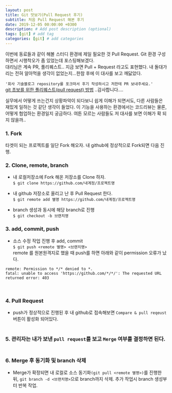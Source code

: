 ```yaml
---
layout: post
title: Git 맛보기(Pull Request 후기)
subtitle: 처음 Pull Request 해본 후기
date: 2019-12-05 00:00:00 +0300
description: # Add post description (optional)
tags: [git] # add tag
categories: [git] # add categories
---
```


이번에 동료들과 같이 해볼 스터디 환경에 제일 필요한 것 Pull Request. Git 환경 구성하면서 시행착오가 좀 있었는데 포스팅해보겠다.<br>
대리님은 계속 PR, 풀리퀘스트.. 지금 보면 Pull + Request 라고도 표현했다. 내 돌대가리는 전혀 알아먹을 생각이 없었는지...한참 후에 이 대사를 보고 깨닳았다.

`'회사 기술블로그 repository를 포크떠서 후기 작성하시고 저한테 PR 보내주세요.'`<br>
[git 초보를 위한 풀리퀘스트(pull request) 방법](https://wayhome25.github.io/git/2017/07/08/git-first-pull-request-story/) ..감사합니다....

실무에서 어떻게 쓰는건지 상황파악이 되다보니 쉽게 이해가 되면서도, 다른 사람들은 재밌게 일하는 것 같단 생각이 들었다. 이 기능을 사용하는 환경에서는 코드리뷰는 물론, 어떻게 협업하는 환경일지 궁금하다. 여튼 모르는 사람들도 저 대사를 보면 이해가 확 되지 않을까..

### 1. Fork
타겟이 되는 프로젝트를 일단 Fork 해오자. 내 github에 정상적으로 Fork되면 다음 진행.

### 2. Clone, remote, branch
- 내 로컬저장소에 Fork 해온 저장소를 Clone 하자.<br>
`$ git clone https://github.com/내계정/프로젝트명`<br>

- 내 github 저장소로 올리고 난 후 Pull Request 한다.<br>
`$ git remote add 별명 https://github.com/내계정/프로젝트명`<br>

- branch 생성과 동시에 해당 branch로 진행<br>
`$ git checkout -b 브랜치명`<br>

### 3. add, commit, push
- 소스 수정 작업 진행 후 add, commit<br>
`$ git push <remote 별명> <브랜치명>`<br>
remote 를 원본원격지로 했을 때 push를 하면 아래와 같이 permission 오류가 났다.
```
remote: Permission to */* denied to *.
fatal: unable to access 'https://github.com/*/*/': The requested URL returned error: 403
```
<br>

### 4. Pull Request
- push가 정상적으로 진행된 후 내 github로 접속해보면 `Compare & pull reqeust` 버튼이 활성화 되어있다.<br><br>

### 5. 관리자는 내가 보낸 `pull request`를 보고 `Merge` 여부를 결정하면 된다.<br><br>

### 6. Merge 후 동기화 및 branch 삭제
- Merge가 확정되면 내 로컬로 소스 동기화`(git pull <remote 별명>)`를 진행한 뒤, `git branch -d <브랜치명>`으로 branch까지 삭제. 추가 작업시 branch 생성부터 반복 작업.